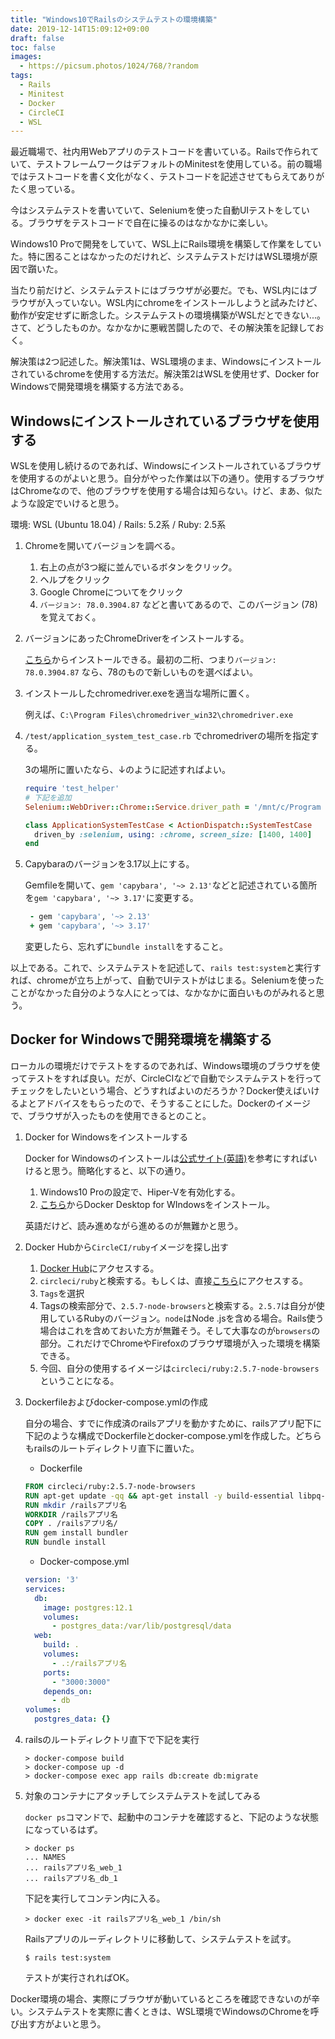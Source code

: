 ```yaml
---
title: "Windows10でRailsのシステムテストの環境構築"
date: 2019-12-14T15:09:12+09:00
draft: false
toc: false
images:
  - https://picsum.photos/1024/768/?random
tags:
  - Rails
  - Minitest
  - Docker
  - CircleCI
  - WSL
---
```


最近職場で、社内用Webアプリのテストコードを書いている。Railsで作られていて、テストフレームワークはデフォルトのMinitestを使用している。前の職場ではテストコードを書く文化がなく、テストコードを記述させてもらえてありがたく思っている。

今はシステムテストを書いていて、Seleniumを使った自動UIテストをしている。ブラウザをテストコードで自在に操るのはなかなかに楽しい。

Windows10 Proで開発をしていて、WSL上にRails環境を構築して作業をしていた。特に困ることはなかったのだけれど、システムテストだけはWSL環境が原因で躓いた。

当たり前だけど、システムテストにはブラウザが必要だ。でも、WSL内にはブラウザが入っていない。WSL内にchromeをインストールしようと試みたけど、動作が安定せずに断念した。システムテストの環境構築がWSLだとできない...。さて、どうしたものか。なかなかに悪戦苦闘したので、その解決策を記録しておく。

解決策は2つ記述した。解決策1は、WSL環境のまま、Windowsにインストールされているchromeを使用する方法だ。解決策2はWSLを使用せず、Docker for Windowsで開発環境を構築する方法である。

## Windowsにインストールされているブラウザを使用する

WSLを使用し続けるのであれば、Windowsにインストールされているブラウザを使用するのがよいと思う。自分がやった作業は以下の通り。使用するブラウザはChromeなので、他のブラウザを使用する場合は知らない。けど、まあ、似たような設定でいけると思う。

環境: WSL (Ubuntu 18.04) / Rails: 5.2系 / Ruby: 2.5系

1. Chromeを開いてバージョンを調べる。

    1. 右上の点が3つ縦に並んでいるボタンをクリック。
    2. ヘルプをクリック
    3. Google Chromeについてをクリック
    4. `バージョン: 78.0.3904.87` などと書いてあるので、このバージョン (78) を覚えておく。

2. バージョンにあったChromeDriverをインストールする。

    [こちら](https://chromedriver.chromium.org/downloads)からインストールできる。最初の二桁、つまり`バージョン: 78.0.3904.87` なら、78のもので新しいものを選べばよい。

3. インストールしたchromedriver.exeを適当な場所に置く。

    例えば、`C:\Program Files\chromedriver_win32\chromedriver.exe`

4. `/test/application_system_test_case.rb` でchromedriverの場所を指定する。

    3の場所に置いたなら、↓のように記述すればよい。

    ```ruby
    require 'test_helper'
    # 下記を追加
    Selenium::WebDriver::Chrome::Service.driver_path = '/mnt/c/Program Files/chromedriver_win32/chromedriver.exe'

    class ApplicationSystemTestCase < ActionDispatch::SystemTestCase
      driven_by :selenium, using: :chrome, screen_size: [1400, 1400]
    end
    ```

5. Capybaraのバージョンを3.17以上にする。

    Gemfileを開いて、`gem 'capybara', '~> 2.13'`などと記述されている箇所を`gem 'capybara', '~> 3.17'`に変更する。

    ```ruby
     - gem 'capybara', '~> 2.13'
     + gem 'capybara', '~> 3.17'
    ```

    変更したら、忘れずに`bundle install`をすること。

以上である。これで、システムテストを記述して、`rails test:system`と実行すれば、chromeが立ち上がって、自動でUIテストがはじまる。Seleniumを使ったことがなかった自分のような人にとっては、なかなかに面白いものがみれると思う。

## Docker for Windowsで開発環境を構築する

ローカルの環境だけでテストをするのであれば、Windows環境のブラウザを使ってテストをすれば良い。だが、CircleCIなどで自動でシステムテストを行ってチェックをしたいという場合、どうすればよいのだろうか？Docker使えばいけるよとアドバイスをもらったので、そうすることにした。Dockerのイメージで、ブラウザが入ったものを使用できるとのこと。

1. Docker for Windowsをインストールする

    Docker for Windowsのインストールは[公式サイト(英語)](https://docs.docker.com/docker-for-windows/install/)を参考にすればいけると思う。簡略化すると、以下の通り。

    1. Windows10 Proの設定で、Hiper-Vを有効化する。
    2. [こちら](https://hub.docker.com/?overlay=onboarding)からDocker Desktop for WIndowsをインストール。

    英語だけど、読み進めながら進めるのが無難かと思う。

2. Docker Hubから`CircleCI/ruby`イメージを探し出す

    1. [Docker Hub](https://hub.docker.com/)にアクセスする。
    2. `circleci/ruby`と検索する。もしくは、直接[こちら](https://hub.docker.com/r/circleci/ruby)にアクセスする。
    3. `Tags`を選択
    4. Tagsの検索部分で、`2.5.7-node-browsers`と検索する。`2.5.7`は自分が使用しているRubyのバージョン。`node`はNode .jsを含める場合。Rails使う場合はこれを含めておいた方が無難そう。そして大事なのが`browsers`の部分。これだけでChromeやFirefoxのブラウザ環境が入った環境を構築できる。
    5. 今回、自分の使用するイメージは`circleci/ruby:2.5.7-node-browsers`ということになる。

3. Dockerfileおよびdocker-compose.ymlの作成

    自分の場合、すでに作成済のrailsアプリを動かすために、railsアプリ配下に下記のような構成でDockerfileとdocker-compose.ymlを作成した。どちらもrailsのルートディレクトリ直下に置いた。

    - Dockerfile

    ```dockerfile
    FROM circleci/ruby:2.5.7-node-browsers
    RUN apt-get update -qq && apt-get install -y build-essential libpq-dev
    RUN mkdir /railsアプリ名
    WORKDIR /railsアプリ名
    COPY . /railsアプリ名/
    RUN gem install bundler
    RUN bundle install
    ```

    - Docker-compose.yml

    ```yaml
    version: '3'
    services:
      db:
        image: postgres:12.1
        volumes:
          - postgres_data:/var/lib/postgresql/data
      web:
        build: .
        volumes:
          - .:/railsアプリ名
        ports:
          - "3000:3000"
        depends_on:
          - db
    volumes:
      postgres_data: {}
    ```

4. railsのルートディレクトリ直下で下記を実行

    ```shell
    > docker-compose build
    > docker-compose up -d
    > docker-compose exec app rails db:create db:migrate
    ```

5. 対象のコンテナにアタッチしてシステムテストを試してみる

    `docker ps`コマンドで、起動中のコンテナを確認すると、下記のような状態になっているはず。

    ```shell
    > docker ps
    ... NAMES
    ... railsアプリ名_web_1
    ... railsアプリ名_db_1
    ```

    下記を実行してコンテン内に入る。

    ```shell
    > docker exec -it railsアプリ名_web_1 /bin/sh
    ```

    Railsアプリのルーディレクトリに移動して、システムテストを試す。

    ```shell
    $ rails test:system
    ```

    テストが実行されればOK。

Docker環境の場合、実際にブラウザが動いているところを確認できないのが辛い。システムテストを実際に書くときは、WSL環境でWindowsのChromeを呼び出す方がよいと思う。
